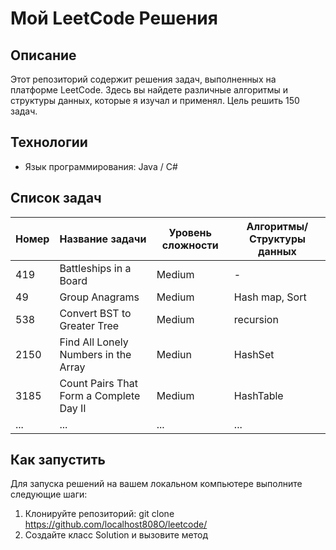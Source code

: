 # Мой LeetCode Решения

## Описание
Этот репозиторий содержит решения задач, выполненных на платформе LeetCode. Здесь вы найдете различные алгоритмы и структуры данных, которые я изучал и применял. Цель решить 150 задач.

## Технологии
- Язык программирования: Java / C#

## Список задач

| Номер | Название задачи                              | Уровень сложности | Алгоритмы/Структуры данных    |
|-------|----------------------------------------------|-------------------|-----------|
| 419    |  Battleships in a Board                     | Medium             | -  |
| 49    | Group Anagrams                         | Medium            | Hash map, Sort   |
| 538     | Convert BST to Greater Tree | Medium            | recursion  |
| 2150     | Find All Lonely Numbers in the Array              | Mediun              | HashSet |
| 3185     |  Count Pairs That Form a Complete Day II            | Medium            | HashTable  |
| ...   | ...                                          | ...               | ...       |

## Как запустить
Для запуска решений на вашем локальном компьютере выполните следующие шаги:

1. Клонируйте репозиторий: 
   git clone https://github.com/localhost808O/leetcode/
2. Создайте класс Solution и вызовите метод
